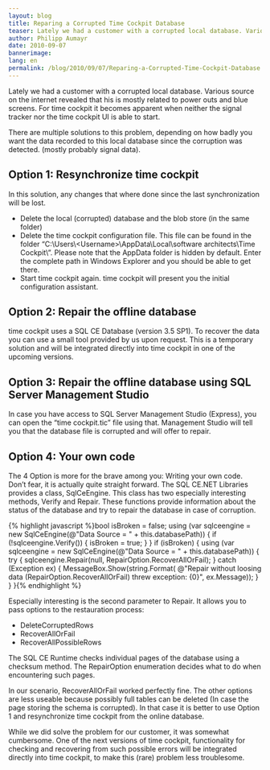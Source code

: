 ```yaml
---
layout: blog
title: Reparing a Corrupted Time Cockpit Database
teaser: Lately we had a customer with a corrupted local database. Various source on the internet revealed that his is mostly related to power outs and blue screens. For time cockpit it becomes apparent when neither the signal tracker nor the time cockpit UI is able to start.
author: Philipp Aumayr
date: 2010-09-07
bannerimage: 
lang: en
permalink: /blog/2010/09/07/Reparing-a-Corrupted-Time-Cockpit-Database
---
```


<p xmlns="http://www.w3.org/1999/xhtml">Lately we had a customer with a corrupted local database. Various source on the internet revealed that his is mostly related to power outs and blue screens. For time cockpit it becomes apparent when neither the signal tracker nor the time cockpit UI is able to start.</p><p xmlns="http://www.w3.org/1999/xhtml">There are multiple solutions to this problem, depending on how badly you want the data recorded to this local database since the corruption was detected. (mostly probably signal data).</p><h2 xmlns="http://www.w3.org/1999/xhtml">Option 1: Resynchronize time cockpit</h2><p xmlns="http://www.w3.org/1999/xhtml">In this solution, any changes that where done since the last synchronization will be lost.</p><ul xmlns="http://www.w3.org/1999/xhtml">
  <li>Delete the local (corrupted) database and the blob store (in the same folder)</li>
  <li>Delete the time cockpit configuration file. This file can be found in the folder “C:\Users\&lt;Username&gt;\AppData\Local\software architects\Time Cockpit\”. Please note that the AppData folder is hidden by default. Enter the complete path in Windows Explorer and you should be able to get there.</li>
  <li>Start time cockpit again. time cockpit will present you the initial configuration assistant.</li>
</ul><h2 xmlns="http://www.w3.org/1999/xhtml">Option 2: Repair the offline database</h2><p xmlns="http://www.w3.org/1999/xhtml">time cockpit uses a SQL CE Database (version 3.5 SP1). To recover the data you can use a small tool provided by us upon request. This is a temporary solution and will be integrated directly into time cockpit in one of the upcoming versions.</p><h2 xmlns="http://www.w3.org/1999/xhtml">Option 3: Repair the offline database using SQL Server Management Studio</h2><p xmlns="http://www.w3.org/1999/xhtml">In case you have access to SQL Server Management Studio (Express), you can open the “time cockpit.tic” file using that. Management Studio will tell you that the database file is corrupted and will offer to repair.</p><h2 xmlns="http://www.w3.org/1999/xhtml">Option 4: Your own code</h2><p xmlns="http://www.w3.org/1999/xhtml">The 4 Option is more for the brave among you: Writing your own code. Don’t fear, it is actually quite straight forward. The SQL CE.NET Libraries provides a class, SqlCeEngine. This class has two especially interesting methods, Verify and Repair. These functions provide information about the status of the database and try to repair the database in case of corruption.</p>{% highlight javascript %}bool isBroken = false;&#xA;using (var sqlceengine = new SqlCeEngine(@&quot;Data Source = &quot; + this.databasePath))&#xA;{&#xA;&#x9;if (!sqlceengine.Verify())&#xA;&#x9;{&#xA;&#x9;&#x9;isBroken = true;&#xA;&#x9;}&#xA;}&#xA;&#xA;if (isBroken)&#xA;{&#xA;    using (var sqlceengine = new SqlCeEngine(@&quot;Data Source = &quot; + this.databasePath))&#xA;    {&#xA;        try&#xA;        {&#xA;            sqlceengine.Repair(null, RepairOption.RecoverAllOrFail);&#xA;        }&#xA;        catch (Exception ex)&#xA;        {&#xA;            MessageBox.Show(string.Format(&#xA;                @&quot;Repair without loosing data (RepairOption.RecoverAllOrFail) threw exception: {0}&quot;,&#xA;                ex.Message));&#xA;        }&#xA;    }&#xA;}{% endhighlight %}<p xmlns="http://www.w3.org/1999/xhtml">Especially interesting is the second parameter to Repair. It allows you to pass options to the restauration process:</p><ul xmlns="http://www.w3.org/1999/xhtml">
  <li>DeleteCorruptedRows</li>
  <li>RecoverAllOrFail</li>
  <li>RecoverAllPossibleRows</li>
</ul><p xmlns="http://www.w3.org/1999/xhtml">The SQL CE Runtime checks individual pages of the database using a checksum method. The RepairOption enumeration decides what to do when encountering such pages.</p><p xmlns="http://www.w3.org/1999/xhtml">In our scenario, RecoverAllOrFail worked perfectly fine. The other options are less useable because possibly full tables can be deleted (In case the page storing the schema is corrupted). In that case it is better to use Option 1 and resynchronize time cockpit from the online database.</p><p xmlns="http://www.w3.org/1999/xhtml">While we did solve the problem for our customer, it was somewhat cumbersome. One of the next versions of time cockpit, functionality for checking and recovering from such possible errors will be integrated directly into time cockpit, to make this (rare) problem less troublesome.</p>